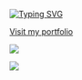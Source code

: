 <!--# Damien Schneider 👋-->
[![Typing SVG](https://readme-typing-svg.demolab.com?font=Poppins&weight=700&size=38&duration=3000&pause=500&color=000000C0&vCenter=true&width=435&lines=D%C3%A9veloppeur+Front;Webdesigner;3D+Artist;Photographe;Passion%C3%A9)](https://git.io/typing-svg)

[Visit my portfolio](https://damien-schneider.art)
<!--
**damien-schneider/damien-schneider** is a ✨ _special_ ✨ repository because its `README.md` (this file) appears on your GitHub profile.

Here are some ideas to get you started:

- 🔭 I’m currently working on ...
- 🌱 I’m currently learning ...
- 👯 I’m looking to collaborate on ...
- 🤔 I’m looking for help with ...
- 💬 Ask me about ...
- 📫 How to reach me: ...
- 😄 Pronouns: ...
- ⚡ Fun fact: ...
-->
![](https://api.githubtrends.io/user/svg/damien-schneider/langs?time_range=one_year&use_percent=True)

[![](https://visitcount.itsvg.in/api?id=damien-schneider&label=Vues&color=12&icon=5&pretty=false)](https://visitcount.itsvg.in)
